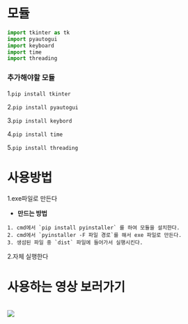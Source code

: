 # 모듈
```python
import tkinter as tk
import pyautogui 
import keyboard
import time 
import threading
```
### 추가해야할 모듈
1.`pip install tkinter`

2.`pip install pyautogui`

3.`pip install keybord`

4.`pip install time`

5.`pip install threading`


# 사용방법

1.exe파일로 만든다
- **만드는 방법**
 ```
 1. cmd에서 `pip install pyinstaller` 를 하여 모듈을 설치한다.
 2. cmd에서 `pyinstaller -F 파일 경로`를 해서 exe 파일로 만든다.
 3. 생섬된 파일 중 `dist` 파일에 들어가서 실행시킨다.
 ``` 

2.자체 실행한다


<h1>사용하는 영상 보러가기</h1>
<br/>

<a href="https://youtu.be/am2l-OoQUSY">

  <img src="https://img.shields.io/badge/사용하는 영상-181717?style=flat-square&logo=youtube&logoColor=red"/>

</a>
<br/>



